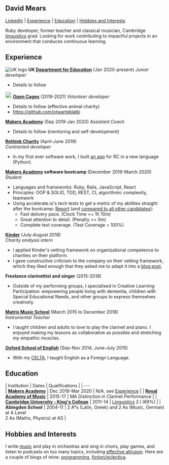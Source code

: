 ## David Mears
[LinkedIn](https://www.linkedin.com/in/david-mears-2605a7159/) | [Experience](#experience) | [Education](#education) | [Hobbies and Interests](#hobbies-and-interests)

Ruby developer, former teacher and classical musician, Cambridge [linguistics](https://medium.com/@davidmears/programming-and-linguistics-makers-week-1-da1709051ca2) grad. Looking for work contributing to impactful projects in an environment that conduces continuous learning.

## Experience

![UK logo](https://avatars.githubusercontent.com/u/7369414?s=20&v=4) **UK [Department for Education](https://github.com/DFE-Digital/)** (Jan 2020-present)
*Junior developer*

- Details to follow

<img src="https://raw.githubusercontent.com/otwarteklatki/opencages-website/b46e4e1e335d6f5b70752f7a4170bbc18183b249/assets/img/logo/logo-minimal.svg?token=AOMOBB4YVKKWBNQ74MC53FLBQLP64" alt="Open Cages logo" width=20/> **[Open Cages](https://opencages.org/)** (2019-2021)
*Volunteer developer*

- Details to follow (effective animal charity)
- https://github.com/otwarteklatki

**[Makers Academy](https://makers.tech)** (Sep 2019-Jan 2020)
*Assistant Coach*

- Details to follow (mentoring and self-development)

**[Rethink Charity](https://rtcharity.org/)** (April-June 2019)    
*Contracted developer*

- In my first ever software work, I built [an app](https://github.com/rtcharity/receipt_generator_app) for RC in a new language (Python).

**[Makers Academy](https://makers.tech) software bootcamp** (December 2019-March 2020)
*Student*

- Languages and frameworks: Ruby, Rails, JavaScript, React
- Principles: OOP & SOLID, TDD, REST, CI, algorithmic complexity, teamwork
- Using accelerate.io's tech tests to get a *metric* of my abilities straight after the bootcamp: [Report](https://report.accelerate.io/FIZ/mears0iouhka/index.html?candidate=dixe01&benchmark=Mears&rangeFrom=0&rangeTo=300) (and [compared to all other candidates](https://report.accelerate.io/FIZ/mears0iouhka/index.html?candidate=dixe01&benchmark=All%20candidates&rangeFrom=0&rangeTo=300)):
  - Fast delivery pace. (Clock Time <= 1h 10m)
  - Great attention to detail. (Penalty <= 0m)
  - Complete test coverage. (Test Coverage = 100%)    
  
**[Kinder](https://kinder.world/)** (July-August 2018)  
*Charity analysis intern*

- I applied Kinder's vetting framework on organizational competence to charities on their platform.
- I gave constructive criticism to the company on their vetting framework, which they liked enough that they asked me to adapt it into a [blog post](https://kinder.world/blogs/company/increasing-effectiveness-with-high-quality-internal-research-19405).

**Freelance clarinettist and singer** (2015-2018)

- Outside of my performing groups, I specialised in Creative Learning Participation: empowering people living with dementia, children with Special Educational Needs, and other groups to express themselves creatively.

**[Matrix Music School](https://www.matrixmusicschool.co.uk/)** (March 2015 to December 2018)   
*Instrumental Teacher*

- I taught children and adults to love to play the clarinet and piano. I enjoyed making my lessons as collaborative as possible and stretching my empathic muscles.

**[Oxford School of English](https://www.oxfordschoolofenglish.com/)**  (Sep-Nov 2014, June-July 2015)

- With my [CELTA](https://www.cambridgeenglish.org/teaching-english/teaching-qualifications/celta/), I taught English as a Foreign Language.

## Education

| Institution    | Dates          | Qualifications        |
| ---         
| **[Makers Academy](https://www.ram.ac.uk/)** | Dec 2019-Mar 2020 | N/A, see [Experience](#experience) |
| **[Royal Academy of Music](https://www.ram.ac.uk/)** | 2015-17 | MA Distinction in Clarinet Performance |
| **[Cambridge University - King's College](https://www.cam.ac.uk/)** | 2011-14 | [Linguistics](https://medium.com/@davidmears/programming-and-linguistics-makers-week-1-da1709051ca2) 2.I (69%) |
| **Abingdon School** | 2004-11 | 2 A\*s (Latin, Greek) and 2 As (Music, German) at A Level<br>2 As (Maths, Physics) at AS |

## Hobbies and Interests

I write [music](https://www.youtube.com/watch?v=_ZULf__C2k8) and play in orchestras and sing in choirs, play games, and listen to podcasts on too many topics, including [effective altruism](https://www.effectivealtruism.org/). Here are a couple of blogs of mine: [programming](https://medium.com/@davidmears/programming-and-linguistics-makers-week-1-da1709051ca2), [fiction/eclectica](https://pelicanesis.wordpress.com/).

